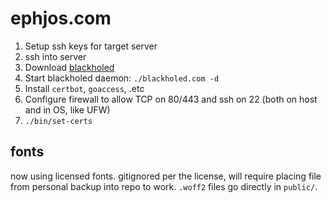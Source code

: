 # ephjos.com

1. Setup ssh keys for target server
2. ssh into server
3. Download [blackholed](https://github.com/jart/cosmopolitan/blob/master/net/turfwar/blackholed.c)
4. Start blackholed daemon: `./blackholed.com -d`
5. Install `certbot`, `goaccess`, .etc
6. Configure firewall to allow TCP on 80/443 and ssh on 22 (both on host and in OS, like UFW)
7. `./bin/set-certs`

## fonts

now using licensed fonts. gitignored per the license, will require placing file
from personal backup into repo to work. `.woff2` files go directly in
`public/`.
